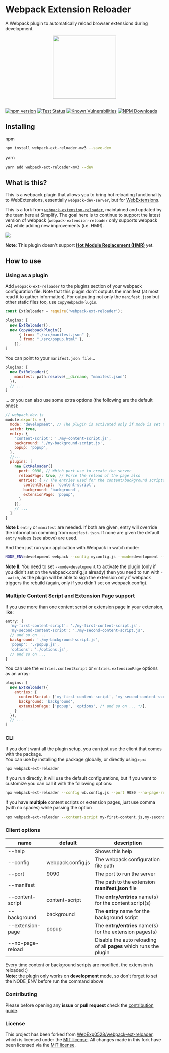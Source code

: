 # Webpack Extension Reloader

A Webpack plugin to automatically reload browser extensions during development.

<div align="center">
  <a href="https://github.com/webpack/webpack">
    <img width="200" height="200" src="https://webpack.js.org/assets/icon-square-big.svg">
  </a>
  <br>
  <br>
</div>
  
[![npm version](https://img.shields.io/npm/v/webpack-ext-reloader)](https://www.npmjs.com/package/webpack-ext-reloader)
[![Test Status](https://github.com/SimplifyJobs/webpack-ext-reloader/workflows/tests/badge.svg)](https://github.com/SimplifyJobs/webpack-ext-reloader/actions?query=branch%3Amaster)
[![Known Vulnerabilities](https://snyk.io/test/github/SimplifyJobs/webpack-ext-reloader/badge.svg)](https://snyk.io/test/github/SimplifyJobs/webpack-ext-reloader/)
[![NPM Downloads](https://img.shields.io/npm/dt/webpack-ext-reloader.svg)](https://www.npmjs.com/package/webpack-ext-reloader)

## Installing

npm

```bash
npm install webpack-ext-reloader-mv3 --save-dev
```

yarn

```bash
yarn add webpack-ext-reloader-mv3 --dev
```

## What is this?

This is a webpack plugin that allows you to bring hot reloading functionality to WebExtensions, essentially `webpack-dev-server`, but for [WebExtensions](https://developer.mozilla.org/en-US/docs/Mozilla/Add-ons/WebExtensions).

This is a fork from [`webpack-extension-reloader`](https://github.com/rubenspgcavalcante/webpack-extension-reloader), maintained and updated by the team here at Simplify. The goal here is to continue to support the latest version of webpack (`webpack-extension-reloader` only supports webpack v4) while adding new improvements (i.e. HMR).

![](.github/sample-gif.gif)

**Note**: This plugin doesn't support [**Hot Module Replacement (HMR)**](https://webpack.js.org/concepts/hot-module-replacement/) yet.

## How to use

### Using as a plugin

Add `webpack-ext-reloader` to the plugins section of your webpack configuration file. Note that this plugin don't outputs the manifest (at most read it to gather information).
For outputing not only the `manifest.json` but other static files too, use `CopyWebpackPlugin`.

```js
const ExtReloader = require('webpack-ext-reloader');

plugins: [
  new ExtReloader(),
  new CopyWebpackPlugin([
      { from: "./src/manifest.json" },
      { from: "./src/popup.html" },
    ]),
]
```

You can point to your `manifest.json file`...

```js
plugins: [
  new ExtReloader({
    manifest: path.resolve(__dirname, "manifest.json")
  }),
  // ...
]
```

... or you can also use some extra options (the following are the default ones):

```js
// webpack.dev.js
module.exports = {
  mode: "development", // The plugin is activated only if mode is set to development
  watch: true,
  entry: {
    'content-script': './my-content-script.js',
    background: './my-background-script.js',
    popup: 'popup',
  },
  //...
  plugins: [
    new ExtReloader({
      port: 9090, // Which port use to create the server
      reloadPage: true, // Force the reload of the page also
      entries: { // The entries used for the content/background scripts or extension pages
        contentScript: 'content-script',
        background: 'background',
        extensionPage: 'popup',
      }
    }),
    // ...
  ]
}
```

**Note I**: `entry` or `manifest` are needed. If both are given, entry will override the information comming from `manifest.json`. If none are given the default `entry` values (see above) are used.

And then just run your application with Webpack in watch mode:

```bash
NODE_ENV=development webpack --config myconfig.js --mode=development --watch 
```

**Note II**: You need to set `--mode=development` to activate the plugin (only if you didn't set on the webpack.config.js already) then you need to run with `--watch`, as the plugin will be able to sign the extension only if webpack triggers the rebuild (again, only if you didn't set on webpack.config).

### Multiple Content Script and Extension Page support

If you use more than one content script or extension page in your extension, like:

```js
entry: {
  'my-first-content-script': './my-first-content-script.js',
  'my-second-content-script': './my-second-content-script.js',
  // and so on ...
  background: './my-background-script.js',
  'popup': './popup.js',
  'options': './options.js',
  // and so on ...
}
```

You can use the `entries.contentScript` or `entries.extensionPage` options as an array:

```js
plugins: [
  new ExtReloader({
    entries: { 
      contentScript: ['my-first-content-script', 'my-second-content-script', /* and so on ... */],
      background: 'background',
      extensionPage: ['popup', 'options', /* and so on ... */],
    }
  }),
  // ...
]
```

### CLI

If you don't want all the plugin setup, you can just use the client that comes with the package.  
You can use by installing the package globally, or directly using `npx`:

```bash
npx webpack-ext-reloader
```

If you run directly, it will use the  default configurations, but if you want to customize
you can call it with the following options:

```bash
npx webpack-ext-reloader --config wb.config.js --port 9080 --no-page-reload --content-script my-content.js --background bg.js --extension-page popup.js
```

If you have **multiple** content scripts or extension pages, just use comma (with no spaces) while passing the option

```bash
npx webpack-ext-reloader --content-script my-first-content.js,my-second-content.js,my-third-content.js --extension-page popup.js,options.js
```

### Client options

| name             | default           | description                                                       |
| ---------------- | ----------------- | ----------------------------------------------------------------- |
| --help           |                   | Shows this help                                                   |
| --config         | webpack.config.js | The webpack configuration file path                               |
| --port           | 9090              | The port to run the server                                        |
| --manifest       |                   | The path to the extension **manifest.json** file                  |
| --content-script | content-script    | The **entry/entries** name(s) for the content script(s)           |
| --background     | background        | The **entry** name for the background script                      |
| --extension-page | popup             | The **entry/entries** name(s) for the extension pages(s)          |
| --no-page-reload |                   | Disable the auto reloading of all **pages** which runs the plugin |

Every time content or background scripts are modified, the extension is reloaded :)  
**Note:** the plugin only works on **development** mode, so don't forget to set the NODE_ENV before run the command above

### Contributing

Please before opening any **issue** or **pull request** check the [contribution guide](/.github/CONTRIBUTING.MD).

### License

This project has been forked from [WebExp0528/webpack-ext-reloader](https://github.com/WebExp0528/webpack-ext-reloader), which is licensed under the [MIT license](https://github.com/WebExp0528/webpack-ext-reloader/blob/master/LICENSE). All changes made in this fork have been licensed via the [MIT license](https://github.com/SimplifyJobs/webpack-ext-reloader/blob/master/LICENSE).
